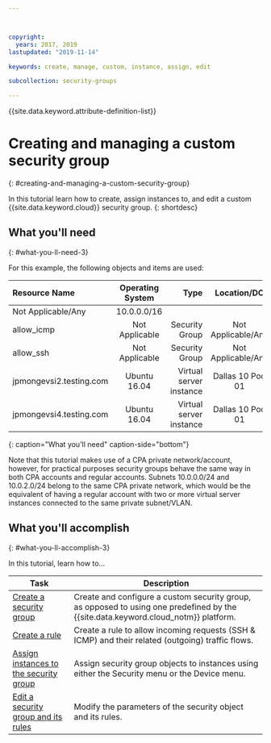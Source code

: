 ```yaml
---



copyright:
  years: 2017, 2019
lastupdated: "2019-11-14"

keywords: create, manage, custom, instance, assign, edit

subcollection: security-groups

---
```


{{site.data.keyword.attribute-definition-list}}

# Creating and managing a custom security group
{: #creating-and-managing-a-custom-security-group}

In this tutorial learn how to create, assign instances to, and edit a custom {{site.data.keyword.cloud}} security group.
{: shortdesc}

## What you'll need
{: #what-you-ll-need-3}

For this example, the following objects and items are used:

| Resource Name  | Operating System | Type | Location/DC | IP/Subnet |
|:------------- |:---------------:| -------------:| :---------------:| ---------------:|
| Not Applicable/Any | 10.0.0.0/16 |
| allow_icmp | Not Applicable  | Security Group | Not Applicable/Any | 0.0.0.0/0 |
| allow_ssh | Not Applicable | Security Group | Not Applicable/Any | 0.0.0.0/0 |
|jpmongevsi2.testing.com | Ubuntu 16.04 | Virtual server instance | Dallas 10 Pod 01 | 10.0.0.21 |
|jpmongevsi4.testing.com | Ubuntu 16.04 | Virtual server instance |	Dallas 10 Pod 01	| 10.0.2.219 |
{: caption="What you'll need" caption-side="bottom"}

Note that this tutorial makes use of a CPA private network/account, however, for practical purposes security groups behave the same way in both CPA accounts and regular accounts. Subnets 10.0.0.0/24 and 10.0.2.0/24 belong to the same CPA private network, which would be the equivalent of having a regular account with two or more virtual server instances connected to the same private subnet/VLAN.


## What you'll accomplish
{: #what-you-ll-accomplish-3}

In this tutorial, learn how to...

Task  | Description
------------- | -------------
[Create a security group](/docs/security-groups?topic=security-groups-creating-a-security-group) | Create and configure a custom security group, as opposed to using one predefined by the {{site.data.keyword.cloud_notm}} platform.
[Create a rule](/docs/security-groups?topic=security-groups-creating-a-new-rule) | Create a rule to allow incoming requests (SSH & ICMP) and their related (outgoing) traffic flows.
[Assign instances to the security group](/docs/security-groups?topic=security-groups-assigning-instances-to-the-security-group) | Assign security group objects to instances using either the Security menu or the Device menu.
[Edit a security group and its rules](/docs/security-groups?topic=security-groups-editing-a-security-group) | Modify the parameters of the security object and its rules.
